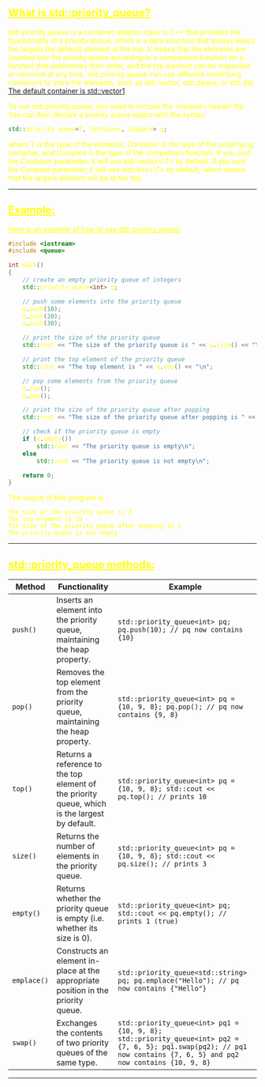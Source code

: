 ## <font color="yellow"><u>What is std::priority_queue?</u></f>

std::priority_queue is a container adaptor class in C++ that provides the functionality of a priority queue, which is a data structure that always keeps the largest (by default) element at the top. It means that the elements are inserted into the priority queue according to a comparison function (or a functor) that determines their order, and the top element can be inspected or removed at any time. std::priority_queue can use different underlying containers to store the elements, such as std::vector, std::deque, or std::list. [The default container is std::vector](https://en.cppreference.com/w/cpp/container/priority_queue)[1](https://en.cppreference.com/w/cpp/container/priority_queue).

To use std::priority_queue, you need to include the <\queue> header file. You can then declare a priority queue object with the syntax:

```c++
std::priority_queue<T, Container, Compare> q;
```

where T is the type of the elements, Container is the type of the underlying container, and Compare is the type of the comparison function. If you omit the Container parameter, it will use std::vector<\T> by default. If you omit the Compare parameter, it will use std::less<\T> by default, which means that the largest element will be at the top.

---
## <font color="yellow"><u>Example:</u></font>

<u>Here is an example of how to use std::priority_queue:</u>

```c++
#include <iostream>
#include <queue>

int main()
{
    // create an empty priority queue of integers
    std::priority_queue<int> q;

    // push some elements into the priority queue
    q.push(10);
    q.push(20);
    q.push(30);

    // print the size of the priority queue
    std::cout << "The size of the priority queue is " << q.size() << "\n";

    // print the top element of the priority queue
    std::cout << "The top element is " << q.top() << "\n";

    // pop some elements from the priority queue
    q.pop();
    q.pop();

    // print the size of the priority queue after popping
    std::cout << "The size of the priority queue after popping is " << q.size() << "\n";

    // check if the priority queue is empty
    if (q.empty())
        std::cout << "The priority queue is empty\n";
    else
        std::cout << "The priority queue is not empty\n";

    return 0;
}
```

The output of this program is:

```
The size of the priority queue is 3
The top element is 30
The size of the priority queue after popping is 1
The priority queue is not empty
```

---
## <font color="yellow"><u>std::priority_queue methods:</u></f>

|Method|Functionality|Example|
|---|---|---|
|`push()`|Inserts an element into the priority queue, maintaining the heap property.|`std::priority_queue<int> pq; pq.push(10); // pq now contains {10}`|
|`pop()`|Removes the top element from the priority queue, maintaining the heap property.|`std::priority_queue<int> pq = {10, 9, 8}; pq.pop(); // pq now contains {9, 8}`|
|`top()`|Returns a reference to the top element of the priority queue, which is the largest by default.|`std::priority_queue<int> pq = {10, 9, 8}; std::cout << pq.top(); // prints 10`|
|`size()`|Returns the number of elements in the priority queue.|`std::priority_queue<int> pq = {10, 9, 8}; std::cout << pq.size(); // prints 3`|
|`empty()`|Returns whether the priority queue is empty (i.e. whether its size is 0).|`std::priority_queue<int> pq; std::cout << pq.empty(); // prints 1 (true)`|
|`emplace()`|Constructs an element in-place at the appropriate position in the priority queue.|`std::priority_queue<std::string> pq; pq.emplace("Hello"); // pq now contains {"Hello"}`|
|`swap()`|Exchanges the contents of two priority queues of the same type.|`std::priority_queue<int> pq1 = {10, 9, 8}; std::priority_queue<int> pq2 = {7, 6, 5}; pq1.swap(pq2); // pq1 now contains {7, 6, 5} and pq2 now contains {10, 9, 8}`|

---

